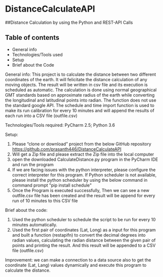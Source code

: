 # DistanceCalculateAPI
##Distance Calculation by using the Python and  REST-API Calls
## Table of contents
* General info
* Technologies/Tools used
* Setup
* Brief about the Code

General info:
This project is to calculate the distance between two different coordinates of the earth. It will felicitate the distance calculation of any moving objects. The result will be written in csv file and its execution is scheduled as automatic.
The calculation is done using normal geographical GMT standards based on approximate radius of the earth while converting the longitudinal and latitudinal points into radian. The function does not use the standard google API.
The schedule and time import function is used to make its run calibration for every 10 minutes and will append the results of each run into a CSV file (outfile.csv)


Technologies/Tools required:
PyCharm 2.5;
Python 3.6

Setup:
1.	Please “clone or download” project  from the below GitHub repository https://github.com/prasanth446/DistanceCalculateAPI
2.	Will get a Zip file and please extract the Zip file into the local computer
3.	open the downloaded CalculateDistance.py program in the PyCharm IDE and run the program
4.	If we are facing issues with the python interpreter, please configure the correct interpreter for this program.
    If Python scheduler is not available, please install the python scheduler by using the below command in command prompt
        "pip install schedule"
5.	Once the Program is executed successfully, Then we can see a new outfile.csv file has been created and the result will be append for      every run of 10 minutes to this CSV file

Brief about the code:
1.	Used the python scheduler to schedule the script to be run for every 10 minutes automatically.
2.	Used the first pair of coordinates (Lat, Long) as a input for this program and built a function (restapifn) to convert the decimal degrees into radian values, calculating the radian distance between the given pair of points and printing the result. And this result will be appended to a CSV file (outfile.csv)

Improvement: we can make a connection to a data source also to get the coordinate (Lat, Lang) values dynamically and execute this program to calculate the distance. 
